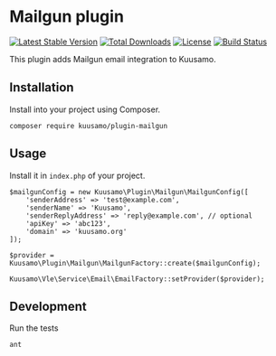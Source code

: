 Mailgun plugin
==============

[![Latest Stable Version](https://poser.pugx.org/kuusamo/plugin-mailgun/v)](//packagist.org/packages/kuusamo/plugin-mailgun)
[![Total Downloads](https://poser.pugx.org/kuusamo/plugin-mailgun/downloads)](//packagist.org/packages/kuusamo/plugin-mailgun)
[![License](https://poser.pugx.org/kuusamo/plugin-mailgun/license)](//packagist.org/packages/kuusamo/plugin-mailgun)
[![Build Status](https://travis-ci.org/kuusamo/plugin-mailgun.svg?branch=master)](https://travis-ci.org/kuusamo/plugin-mailgun)

This plugin adds Mailgun email integration to Kuusamo.


Installation
------------

Install into your project using Composer.

    composer require kuusamo/plugin-mailgun


Usage
-----

Install it in `index.php` of your project.

    $mailgunConfig = new Kuusamo\Plugin\Mailgun\MailgunConfig([
        'senderAddress' => 'test@example.com',
        'senderName' => 'Kuusamo',
        'senderReplyAddress' => 'reply@example.com', // optional
        'apiKey' => 'abc123',
        'domain' => 'kuusamo.org'
    ]);

    $provider = Kuusamo\Plugin\Mailgun\MailgunFactory::create($mailgunConfig);

    Kuusamo\Vle\Service\Email\EmailFactory::setProvider($provider);


Development
-----------

Run the tests

    ant
